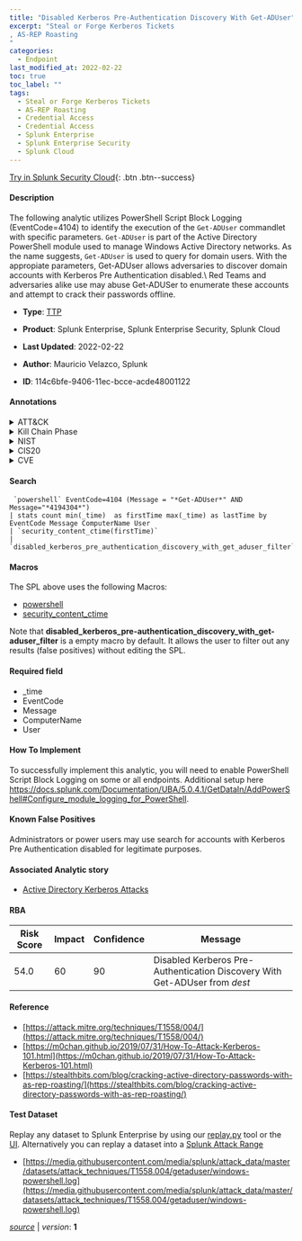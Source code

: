 ```yaml
---
title: "Disabled Kerberos Pre-Authentication Discovery With Get-ADUser"
excerpt: "Steal or Forge Kerberos Tickets
, AS-REP Roasting
"
categories:
  - Endpoint
last_modified_at: 2022-02-22
toc: true
toc_label: ""
tags:
  - Steal or Forge Kerberos Tickets
  - AS-REP Roasting
  - Credential Access
  - Credential Access
  - Splunk Enterprise
  - Splunk Enterprise Security
  - Splunk Cloud
---
```




[Try in Splunk Security Cloud](https://www.splunk.com/en_splunk_app_enrichmentus/cyber-security.html){: .btn .btn--success}

#### Description

The following analytic utilizes PowerShell Script Block Logging (EventCode=4104) to identify the execution of the `Get-ADUser` commandlet with specific parameters. `Get-ADUser` is part of the Active Directory PowerShell module used to manage Windows Active Directory networks. As the name suggests, `Get-ADUser` is used to query for domain users. With the appropiate parameters, Get-ADUser allows adversaries to discover domain accounts with Kerberos Pre Authentication disabled.\ Red Teams and adversaries alike use may abuse Get-ADUSer to enumerate these accounts and attempt to crack their passwords offline.

- **Type**: [TTP](https://github.com/splunk/security_content/wiki/Detection-Analytic-Types)
- **Product**: Splunk Enterprise, Splunk Enterprise Security, Splunk Cloud

- **Last Updated**: 2022-02-22
- **Author**: Mauricio Velazco, Splunk
- **ID**: 114c6bfe-9406-11ec-bcce-acde48001122


#### Annotations

<details>
  <summary>ATT&CK</summary>

<div markdown="1">


| ID             | Technique        |  Tactic             |
| -------------- | ---------------- |-------------------- |
| [T1558](https://attack.mitre.org/techniques/T1558/) | Steal or Forge Kerberos Tickets | Credential Access |

| [T1558.004](https://attack.mitre.org/techniques/T1558/004/) | AS-REP Roasting | Credential Access |

</div>
</details>


<details>
  <summary>Kill Chain Phase</summary>

<div markdown="1">

* Exploitation


</div>
</details>


<details>
  <summary>NIST</summary>

<div markdown="1">



</div>
</details>

<details>
  <summary>CIS20</summary>

<div markdown="1">



</div>
</details>

<details>
  <summary>CVE</summary>

<div markdown="1">


</div>
</details>

#### Search

```
 `powershell` EventCode=4104 (Message = "*Get-ADUser*" AND Message="*4194304*") 
| stats count min(_time)  as firstTime max(_time) as lastTime by EventCode Message ComputerName User 
| `security_content_ctime(firstTime)` 
| `disabled_kerberos_pre_authentication_discovery_with_get_aduser_filter`
```

#### Macros
The SPL above uses the following Macros:
* [powershell](https://github.com/splunk/security_content/blob/develop/macros/powershell.yml)
* [security_content_ctime](https://github.com/splunk/security_content/blob/develop/macros/security_content_ctime.yml)

Note that **disabled_kerberos_pre-authentication_discovery_with_get-aduser_filter** is a empty macro by default. It allows the user to filter out any results (false positives) without editing the SPL.

#### Required field
* _time
* EventCode
* Message
* ComputerName
* User


#### How To Implement
To successfully implement this analytic, you will need to enable PowerShell Script Block Logging on some or all endpoints. Additional setup here https://docs.splunk.com/Documentation/UBA/5.0.4.1/GetDataIn/AddPowerShell#Configure_module_logging_for_PowerShell.

#### Known False Positives
Administrators or power users may use search for accounts with Kerberos Pre Authentication disabled for legitimate purposes.

#### Associated Analytic story
* [Active Directory Kerberos Attacks](/stories/active_directory_kerberos_attacks)




#### RBA

| Risk Score  | Impact      | Confidence   | Message      |
| ----------- | ----------- |--------------|--------------|
| 54.0 | 60 | 90 | Disabled Kerberos Pre-Authentication Discovery With Get-ADUser from $dest$ |


#### Reference

* [https://attack.mitre.org/techniques/T1558/004/](https://attack.mitre.org/techniques/T1558/004/)
* [https://m0chan.github.io/2019/07/31/How-To-Attack-Kerberos-101.html](https://m0chan.github.io/2019/07/31/How-To-Attack-Kerberos-101.html)
* [https://stealthbits.com/blog/cracking-active-directory-passwords-with-as-rep-roasting/](https://stealthbits.com/blog/cracking-active-directory-passwords-with-as-rep-roasting/)



#### Test Dataset
Replay any dataset to Splunk Enterprise by using our [replay.py](https://github.com/splunk/attack_data#using-replaypy) tool or the [UI](https://github.com/splunk/attack_data#using-ui).
Alternatively you can replay a dataset into a [Splunk Attack Range](https://github.com/splunk/attack_range#replay-dumps-into-attack-range-splunk-server)


* [https://media.githubusercontent.com/media/splunk/attack_data/master/datasets/attack_techniques/T1558.004/getaduser/windows-powershell.log](https://media.githubusercontent.com/media/splunk/attack_data/master/datasets/attack_techniques/T1558.004/getaduser/windows-powershell.log)



[*source*](https://github.com/splunk/security_content/tree/develop/detections/endpoint/disabled_kerberos_pre-authentication_discovery_with_get-aduser.yml) \| *version*: **1**